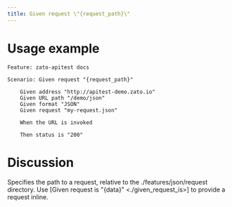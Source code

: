 ```yaml
---
title: Given request \"{request_path}\"
---
```


Usage example
=============

    Feature: zato-apitest docs

    Scenario: Given request "{request_path}"

        Given address "http://apitest-demo.zato.io"
        Given URL path "/demo/json"
        Given format "JSON"
        Given request "my-request.json"

        When the URL is invoked

        Then status is "200"

Discussion
==========

Specifies the path to a request, relative to the ./features/json/request
directory. Use [Given request is \"{data}\" \<./given_request_is\>]
to provide a request inline.
